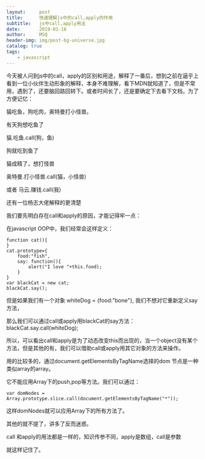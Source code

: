 ```yaml
---
layout:     post
title:      快速理解js中的call,apply的作用
subtitle:   js中call,apply用法
date:       2019-01-16
author:     MSQ
header-img: img/post-bg-universe.jpg
catalog: true
tags:
    - javascript
---
```



今天被人问到js中的call，apply的区别和用途，解释了一番后，想到之前在逼乎上看到一位小伙伴生动形象的解释，本身不难理解，看下MDN就知道了，但是不常用，遇到了，还要脑回路回转下。或者时间长了，还是要确定下去看下文档，为了方便记忆：

  猫吃鱼，狗吃肉，奥特曼打小怪兽。
  
  有天狗想吃鱼了
  
  猫.吃鱼.call(狗，鱼)
  
  狗就吃到鱼了
  
  猫成精了，想打怪兽
  
  奥特曼.打小怪兽.call(猫，小怪兽)
  
  或者 马云.赚钱.call(我)



还有一位杨志大佬解释的更清楚

我们要先明白存在call和apply的原因，才能记得牢一点：

在javascript OOP中，我们经常会这样定义：
```
function cat(){
}
cat.prototype={
    food:"fish",
    say: function(){
        alert("I love "+this.food);
    }
}
var blackCat = new cat;
blackCat.say();
```
但是如果我们有一个对象 whiteDog = {food:"bone"}, 我们不想对它重新定义say方法，

那么我们可以通过call或apply用blackCat的say方法：blackCat.say.call(whiteDog);

所以，可以看出call和apply是为了动态改变this而出现的，当一个object没有某个方法，但是其他的有，我们可以借助call或apply用其它对象的方法来操作。

用的比较多的，通过document.getElementsByTagName选择的dom 节点是一种类似array的array。

它不能应用Array下的push,pop等方法。我们可以通过：
```
var domNodes = Array.prototype.slice.call(document.getElementsByTagName("*"));
```
这样domNodes就可以应用Array下的所有方法了。

其他的就不提了，讲多了反而迷惑。

call 和apply的用法都是一样的，知识传参不同，apply是数组，call是参数

就这样记住了。